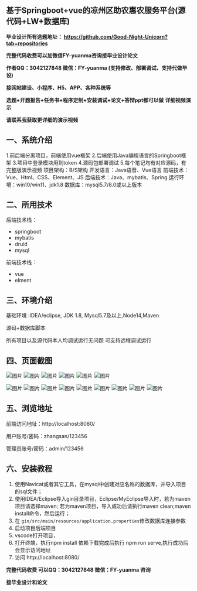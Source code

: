 ## 基于Springboot+vue的凉州区助农惠农服务平台(源代码+LW+数据库)
**毕业设计所有选题地址： https://github.com/Good-Night-Unicorn?tab=repositories**

**完整代码收费可以加微信FY-yuanma咨询接毕业设计论文**

**作者QQ：3042127848 微信：FY-yuanma (支持修改、部署调试、支持代做毕设)**

**接网站建设、小程序、H5、APP、各种系统等**

**选题+开题报告+任务书+程序定制+安装调试+论文+答辩ppt都可以做**
**详细视频演示**

**请联系我获取更详细的演示视频**

## 一、系统介绍

1.前后端分离项目，前端使用vue框架
2.后端使用Java编程语言的Springboot框架
3.项目中登录模块用到token
4.源码包部署调试
5.每个笔记均有对应源码，有完整版演示视频
项目架构：B/S架构
开发语言：Java语音、Vue语言
前端技术：Vue、Html、CSS、Element、JS
后端技术：Java、mybatis、Spring
运行环境：win10/win11、jdk1.8
数据库：mysql5.7/8.0或以上版本

## 二、所用技术

后端技术栈：

- springboot
- mybatis
- druid
- mysql

前端技术栈：

- vue
- elment



## 三、环境介绍

基础环境 :IDEA/eclipse, JDK 1.8, Mysql5.7及以上,Node14,Maven

源码+数据库脚本

所有项目以及源代码本人均调试运行无问题 可支持远程调试运行

## 四、页面截图
![图片](https://github.com/user-attachments/assets/f4c7f677-e458-4c27-bb2c-735459b0007c)
![图片](https://github.com/user-attachments/assets/87b827df-5d7c-43a7-a994-d02e0284bbc5)
![图片](https://github.com/user-attachments/assets/e175f7c6-eb5b-4b63-9319-e348eb51c6da)
![图片](https://github.com/user-attachments/assets/4bf23d78-9f40-443b-b96f-a6089322db38)
![图片](https://github.com/user-attachments/assets/f4348099-0e78-430d-b95e-351f45417c9e)
![图片](https://github.com/user-attachments/assets/11f19f1a-2071-4d9c-84fb-615cb51b4c08)

![图片](https://github.com/user-attachments/assets/ee663391-1d4d-4815-a1f9-edf780533714)
![图片](https://github.com/user-attachments/assets/1f9e2b28-b506-4acb-b5cc-4fc8b7364463)
![图片](https://github.com/user-attachments/assets/0deb3e92-8323-4f03-add2-f421f44f044f)
![图片](https://github.com/user-attachments/assets/f112e7cb-ba43-4cd9-a53a-d49792318557)
![图片](https://github.com/user-attachments/assets/ce12e951-9f42-4df6-a6d5-d2e8966c4f99)
![图片](https://github.com/user-attachments/assets/15de2a4c-d065-4187-896f-3850f1fa7439)
![图片](https://github.com/user-attachments/assets/06194aff-83ae-4d5a-95d0-007545ba74f4)
![图片](https://github.com/user-attachments/assets/cb16e1f6-3395-4514-9f4c-37f15e1d996b)
![图片](https://github.com/user-attachments/assets/4338d498-c20d-4026-877e-93c46345410e)

## 五、浏览地址

前端访问地址：http://localhost:8080/

用户账号/密码：zhangsan/123456

管理员账号/密码：admin/123456  

## 六、安装教程

1. 使用Navicat或者其它工具，在mysql中创建对应名称的数据库，并导入项目的sql文件；
2. 使用IDEA/Eclipse导入gin目录项目，Eclipse/MyEclipse导入时，若为maven项目请选择maven;
   若为maven项目，导入成功后请执行maven clean;maven install命令，然后运行；
3. 在 `gin/src/main/resources/application.properties`修改数据库连接参数
4. 启动项目后端项目 
5. vscode打开项目，
6. 打开终端，执行npm install 依赖下载完成后执行 npm run serve,执行成功后会显示访问地址
7. 访问  http://localhost:8080/

**完整代码收费  可以QQ：3042127848 微信：FY-yuanma 咨询**

**接毕业设计和论文**
